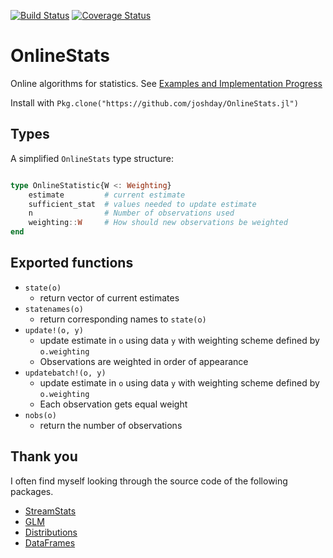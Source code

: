 [![Build Status](https://travis-ci.org/joshday/OnlineStats.jl.svg)](https://travis-ci.org/joshday/OnlineStats.jl)
[![Coverage Status](https://coveralls.io/repos/joshday/OnlineStats.jl/badge.svg?branch=josh)](https://coveralls.io/r/joshday/OnlineStats.jl?branch=josh)

# OnlineStats

Online algorithms for statistics.  See [Examples and Implementation Progress](src/README.md)

Install with `Pkg.clone("https://github.com/joshday/OnlineStats.jl")`

## Types

A simplified `OnlineStats` type structure:

```julia

type OnlineStatistic{W <: Weighting}
	estimate         # current estimate
	sufficient_stat  # values needed to update estimate
	n                # Number of observations used
	weighting::W     # How should new observations be weighted
end
```

## Exported functions

- `state(o)`
	- return vector of current estimates
- `statenames(o)`
	- return corresponding names to `state(o)`
- `update!(o, y)`
	- update estimate in `o` using data `y` with weighting scheme defined by `o.weighting`
	- Observations are weighted in order of appearance
- `updatebatch!(o, y)`
	- update estimate in `o` using data `y` with weighting scheme defined by 	`o.weighting`
	- Each observation gets equal weight
- `nobs(o)`
	- return the number of observations 



## Thank you
I often find myself looking through the source code of the following packages.  

- [StreamStats](https://github.com/johnmyleswhite/StreamStats.jl)
- [GLM](https://github.com/JuliaStats/GLM.jl)  
- [Distributions](https://github.com/JuliaStats/Distributions.jl)  
- [DataFrames](https://github.com/JuliaStats/DataFrames.jl)
